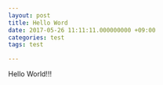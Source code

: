 ```yaml
---
layout: post
title: Hello Word
date: 2017-05-26 11:11:11.000000000 +09:00
categories: test
tags: test

---
```


Hello World!!!
